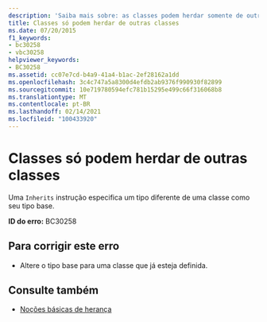 ```yaml
---
description: 'Saiba mais sobre: as classes podem herdar somente de outras classes'
title: Classes só podem herdar de outras classes
ms.date: 07/20/2015
f1_keywords:
- bc30258
- vbc30258
helpviewer_keywords:
- BC30258
ms.assetid: cc07e7cd-b4a9-41a4-b1ac-2ef28162a1dd
ms.openlocfilehash: 3c4c747a5a8300d4efdb2ab9376f990930f82899
ms.sourcegitcommit: 10e719780594efc781b15295e499c66f316068b8
ms.translationtype: MT
ms.contentlocale: pt-BR
ms.lasthandoff: 02/14/2021
ms.locfileid: "100433920"
---
```

# <a name="classes-can-inherit-only-from-other-classes"></a>Classes só podem herdar de outras classes

Uma `Inherits` instrução especifica um tipo diferente de uma classe como seu tipo base.  
  
 **ID do erro:** BC30258  
  
## <a name="to-correct-this-error"></a>Para corrigir este erro  
  
- Altere o tipo base para uma classe que já esteja definida.  
  
## <a name="see-also"></a>Consulte também

- [Noções básicas de herança](../programming-guide/language-features/objects-and-classes/inheritance-basics.md)
